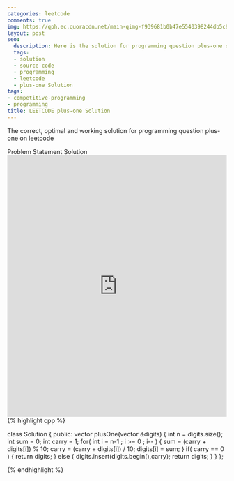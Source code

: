 ```yaml
---
categories: leetcode
comments: true
img: https://qph.ec.quoracdn.net/main-qimg-f939681b0b47e5540398244db5c8966f?convert_to_webp=true
layout: post
seo:
  description: Here is the solution for programming question plus-one on leetcode
  tags:
  - solution
  - source code
  - programming
  - leetcode
  - plus-one Solution
tags:
- competitive-programming
- programming
title: LEETCODE plus-one Solution
---
```

The correct, optimal and working solution for programming question plus-one on leetcode

<div class="ui secondary pointing large menu">
  <a class="grey item" data-tab="problem-statement">
    Problem Statement
  </a>
  <a class="active item grey" data-tab="solution">
    Solution
  </a>
</div>
<div class="ui bottom attached tab" data-tab="problem-statement">
    <iframe src="https://leetcode.com/problems/plus-one/" width="100%" height="600px" style="overflow: scroll; border: none;"></iframe>
</div>
<div class="ui bottom attached active tab" data-tab="solution">
{% highlight cpp %}

class Solution {
public:
    vector<int> plusOne(vector<int> &digits) {
        int n = digits.size();
        int sum = 0;
        int carry = 1;
        for( int i = n-1 ; i >= 0 ; i-- ) {
            sum = (carry + digits[i]) % 10;
            carry = (carry + digits[i]) / 10;
            digits[i] = sum;
        }
        if( carry == 0 ) {
            return digits;
        }
        else {
            digits.insert(digits.begin(),carry);
            return digits;
        }
    }
};

{% endhighlight %}
</div>
